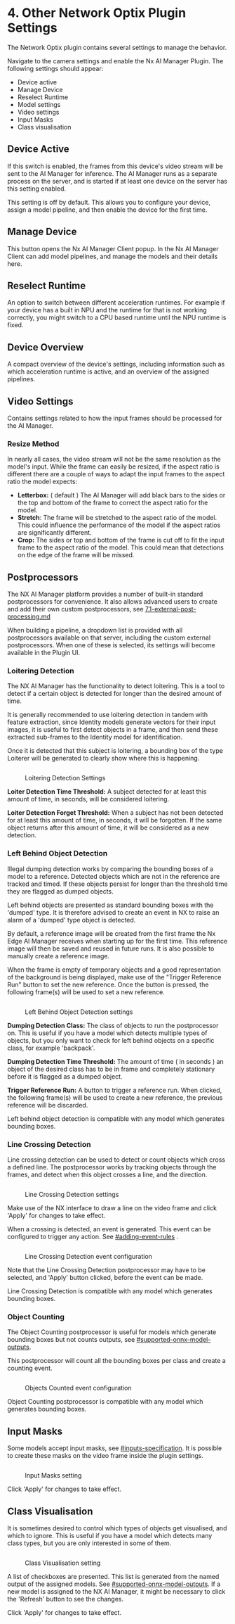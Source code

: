 # 4. Other Network Optix Plugin Settings

The Network Optix plugin contains several settings to manage the behavior.&#x20;

Navigate to the camera settings and enable the Nx AI Manager Plugin. The following settings should appear:&#x20;

* Device active
* Manage Device
* Reselect Runtime
* Model settings
* Video settings
* Input Masks
* Class visualisation

## Device Active

If this switch is enabled, the frames from this device's video stream will be sent to the AI Manager for inference. The AI Manager runs as a separate process on the server, and is started if at least one device on the server has this setting enabled.

This setting is off by default. This allows you to configure your device, assign a model pipeline, and then enable the device for the first time.

## Manage Device

This button opens the Nx AI Manager Client popup. In the Nx AI Manager Client can add model pipelines, and manage the models and their details here.

## Reselect Runtime

An option to switch between different acceleration runtimes. For example if your device has a built in NPU and the runtime for that is not working correctly, you might switch to a CPU based runtime until the NPU runtime is fixed.

## Device Overview

A compact overview of the device's settings, including information such as which acceleration runtime is active, and an overview of the assigned pipelines.

## Video Settings

Contains settings related to how the input frames should be processed for the AI Manager.

### Resize Method

In nearly all cases, the video stream will not be the same resolution as the model's input. While the frame can easily be resized, if the aspect ratio is different there are a couple of ways to adapt the input frames to the aspect ratio the model expects:

* **Letterbox:** ( default ) The AI Manager will add black bars to the sides or the top and bottom of the frame to correct the aspect ratio for the model.
* **Stretch**: The frame will be stretched to the aspect ratio of the model. This could influence the performance of the model if the aspect ratios are significantly different.
* **Crop:** The sides or top and bottom of the frame is cut off to fit the input frame to the aspect ratio of the model. This could mean that detections on the edge of the frame will be missed.

## Postprocessors

The NX AI Manager platform provides a number of built-in standard postprocessors for convenience. It also allows advanced users to create and add their own custom postprocessors, see [7.1-external-post-processing.md](7.-advanced-configuration/7.1-external-post-processing.md "mention")

When building a pipeline, a dropdown list is provided with all postprocessors available on that server, including the custom external postprocessors. When one of these is selected, its settings will become available in the Plugin UI.

### Loitering Detection

The NX AI Manager has the functionality to detect loitering. This is a tool to detect if a certain object is detected for longer than the desired amount of time.

It is generally recommended to use loitering detection in tandem with feature extraction, since Identity models generate vectors for their input images, it is useful to first detect objects in a frame, and then send these extracted sub-frames to the Identity model for identification.

Once it is detected that this subject is loitering, a bounding box of the type Loiterer will be generated to clearly show where this is happening.

<figure><img src="../.gitbook/assets/loitering.png" alt=""><figcaption><p>Loitering Detection Settings</p></figcaption></figure>

**Loiter Detection Time Threshold:** A subject detected for at least this amount of time, in seconds, will be considered loitering.

**Loiter Detection Forget Threshold:** When a subject has not been detected for at least this amount of time, in seconds, it will be forgotten. If the same object returns after this amount of time, it will be considered as a new detection.

### Left Behind Object Detection

Illegal dumping detection works by comparing the bounding boxes of a model to a reference. Detected objects which are not in the reference are tracked and timed. If these objects persist for longer than the threshold time they are flagged as dumped objects.&#x20;

Left behind objects are presented as standard bounding boxes with the 'dumped' type. It is therefore advised to create an event in NX to raise an alarm of a 'dumped' type object is detected.

By default, a reference image will be created from the first frame the Nx Edge AI Manager receives when starting up for the first time. This reference image will then be saved and reused in future runs. It is also possible to manually create a reference image.

When the frame is empty of temporary objects and a good representation of the background is being displayed, make use of the "Trigger Reference Run" button to set the new reference. Once the button is pressed, the following frame(s) will be used to set a new reference.

<figure><img src="../.gitbook/assets/dumping.png" alt=""><figcaption><p>Left Behind Object Detection settings</p></figcaption></figure>

**Dumping Detection Class:** The class of objects to run the postprocessor on. This is useful if you have a model which detects multiple types of objects, but you only want to check for left behind objects on a specific class, for example 'backpack'.

**Dumping Detection Time Threshold:** The amount of time ( in seconds ) an object of the desired class has to be in frame and completely stationary before it is flagged as a dumped object.

**Trigger Reference Run:** A button to trigger a reference run. When clicked, the following frame(s) will be used to create a new reference, the previous reference will be discarded.

Left behind object detection is compatible with any model which generates bounding boxes.

### Line Crossing Detection

Line crossing detection can be used to detect or count objects which cross a defined line. The postprocessor works by tracking objects through the frames, and detect when this object crosses a line, and the direction.

<figure><img src="../.gitbook/assets/linecrossing.png" alt=""><figcaption><p>Line Crossing  Detection settings</p></figcaption></figure>

Make use of the NX interface to draw a line on the video frame and click 'Apply' for changes to take effect.

When a crossing is detected, an event is generated. This event can be configured to trigger any action. See [#adding-event-rules](2.-configure-the-nx-ai-manager-plugin/#adding-event-rules "mention") .

<figure><img src="../.gitbook/assets/crossing event.png" alt=""><figcaption><p>Line Crossing Detection event configuration</p></figcaption></figure>

Note that the Line Crossing Detection postprocessor may have to be selected, and 'Apply' button clicked, before the event can be made.

Line Crossing Detection is compatible with any model which generates bounding boxes.

### Object Counting

The Object Counting postprocessor is useful for models which generate bounding boxes but not counts outputs, see [#supported-onnx-model-outputs](../for-data-scientists/onnx-requirements.md#supported-onnx-model-outputs "mention").

This postprocessor will count all the bounding boxes per class and create a counting event.

<figure><img src="../.gitbook/assets/counting event.png" alt=""><figcaption><p>Objects Counted event configuration</p></figcaption></figure>

Object Counting postprocessor is compatible with any model which generates bounding boxes.

## Input Masks

Some models accept input masks, see [#inputs-specification](../for-data-scientists/onnx-requirements.md#inputs-specification "mention"). It is possible to create these masks on the video frame inside the plugin settings.

<figure><img src="../.gitbook/assets/masks.png" alt=""><figcaption><p>Input Masks setting</p></figcaption></figure>

Click 'Apply' for changes to take effect.

## Class Visualisation

It is sometimes desired to control which types of objects get visualised, and which to ignore. This is useful if you have a model which detects many class types, but you are only interested in some of them.&#x20;

<figure><img src="../.gitbook/assets/classes (1).png" alt=""><figcaption><p>Class Visualisation setting</p></figcaption></figure>

A list of checkboxes are presented. This list is generated from the named output of the assigned models. See [#supported-onnx-model-outputs](../for-data-scientists/onnx-requirements.md#supported-onnx-model-outputs "mention"). If a new model is assigned to the NX AI Manager, it might be necessary to click the 'Refresh' button to see the changes.

Click 'Apply' for changes to take effect.
